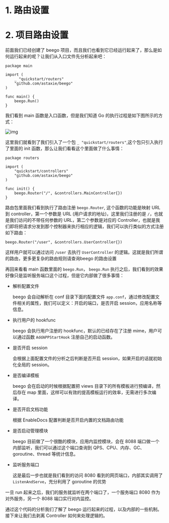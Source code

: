 # 1. 路由设置

# 2. 项目路由设置

前面我们已经创建了 beego 项目，而且我们也看到它已经运行起来了，那么是如何运行起来的呢？让我们从入口文件先分析起来吧：

```
package main

import (
    _ "quickstart/routers"
    "github.com/astaxie/beego"
)

func main() {
    beego.Run()
}
```

我们看到 main 函数是入口函数，但是我们知道 Go 的执行过程是如下图所示的方式：

![img](https://s2.loli.net/2022/04/11/fFJZpeEcBWLlIYj.png)

这里我们就看到了我们引入了一个包 `_ "quickstart/routers"`,这个包只引入执行了里面的 init 函数，那么让我们看看这个里面做了什么事情：

```
package routers

import (
    "quickstart/controllers"
    "github.com/astaxie/beego"
)

func init() {
    beego.Router("/", &controllers.MainController{})
}
```

路由包里面我们看到执行了路由注册 `beego.Router`, 这个函数的功能是映射 URL 到 controller，第一个参数是 URL (用户请求的地址)，这里我们注册的是 `/`，也就是我们访问的不带任何参数的 URL，第二个参数是对应的 Controller，也就是我们即将把请求分发到那个控制器来执行相应的逻辑，我们可以执行类似的方式注册如下路由：

```
beego.Router("/user", &controllers.UserController{})
```

这样用户就可以通过访问 `/user` 去执行 `UserController` 的逻辑。这就是我们所谓的路由，更多更复杂的路由规则请查询beego 的路由设置

再回来看看 main 函数里面的 `beego.Run`， `beego.Run` 执行之后，我们看到的效果好像只是监听服务端口这个过程，但是它内部做了很多事情：

- 解析配置文件

  beego 会自动解析在 conf 目录下面的配置文件 `app.conf`，通过修改配置文件相关的属性，我们可以定义：开启的端口，是否开启 session，应用名称等信息。

- 执行用户的 hookfunc

  beego 会执行用户注册的 hookfunc，默认的已经存在了注册 mime，用户可以通过函数 `AddAPPStartHook` 注册自己的启动函数。

- 是否开启 session

  会根据上面配置文件的分析之后判断是否开启 session，如果开启的话就初始化全局的 session。

- 是否编译模板

  beego 会在启动的时候根据配置把 views 目录下的所有模板进行预编译，然后存在 map 里面，这样可以有效的提高模板运行的效率，无需进行多次编译。

- 是否开启文档功能

  根据 EnableDocs 配置判断是否开启内置的文档路由功能

- 是否启动管理模块

  beego 目前做了一个很酷的模块，应用内监控模块，会在 8088 端口做一个内部监听，我们可以通过这个端口查询到 QPS、CPU、内存、GC、goroutine、thread 等统计信息。

- 监听服务端口

  这是最后一步也就是我们看到的访问 8080 看到的网页端口，内部其实调用了 `ListenAndServe`，充分利用了 goroutine 的优势

一旦 run 起来之后，我们的服务就监听在两个端口了，一个服务端口 8080 作为对外服务，另一个 8088 端口实行对内监控。

通过这个代码的分析我们了解了 beego 运行起来的过程，以及内部的一些机制。接下来让我们去剥离 Controller 如何来处理逻辑的。